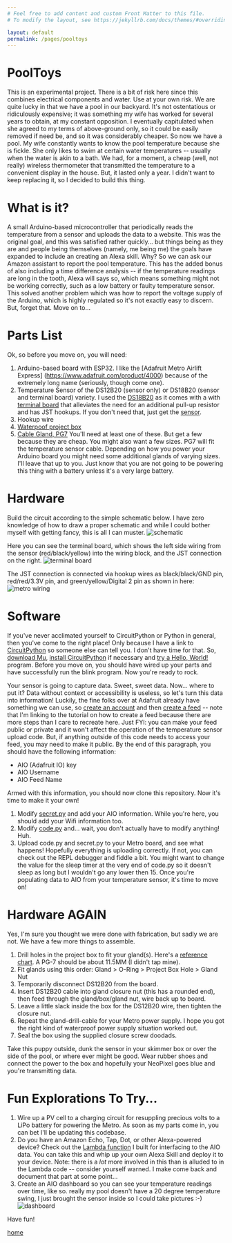 ```yaml
---
# Feel free to add content and custom Front Matter to this file.
# To modify the layout, see https://jekyllrb.com/docs/themes/#overriding-theme-defaults

layout: default
permalink: /pages/pooltoys
---
```


# PoolToys
This is an experimental project. There is a bit of risk here since this combines electrical components and water. Use at your own risk. We are quite lucky in that we have a pool in our backyard. It's not ostentatious or ridiculously expensive; it was something my wife has worked for several years to obtain, at my constant opposition. I eventually capitulated when she agreed to my terms of above-ground only, so it could be easily removed if need be, and so it was considerably cheaper. So now we have a pool. My wife constantly wants to know the pool temperature because she is fickle. She only likes to swim at certain water temperatures -- usually when the water is akin to a bath. We had, for a moment, a cheap (well, not really) wireless thermometer that transmitted the temperature to a convenient display in the house. But, it lasted only a year. I didn't want to keep replacing it, so I decided to build this thing.

# What is it?
A small Arduino-based microcontroller that periodically reads the temperature from a sensor and uploads the data to a website. This was the original goal, and this was satisfied rather quickly... but things being as they are and people being themselves (namely, me being me) the goals have expanded to include an creating an Alexa skill. Why? So we can ask our Amazon assistant to report the pool temperature. This has the added bonus of also including a time difference analysis -- if the temperature readings are long in the tooth, Alexa will says so, which means something might not be working correctly, such as a low battery or faulty temperature sensor. This solved another problem which was how to report the voltage supply of the Arduino, which is highly regulated so it's not exactly easy to discern. But, forget that. Move on to...

# Parts List
Ok, so before you move on, you will need:
1. Arduino-based board with ESP32. I like the [Adafruit Metro Airlift Express] (https://www.adafruit.com/product/4000) because of the extremely long name (seriously, though come one).
1. Temperature Sensor of the DS12B20 (sensor only) or DS18B20 (sensor and terminal board) variety. I used the [DS18B20](https://www.dfrobot.com/product-1354.html) as it comes with a with [terminal board](https://www.dfrobot.com/product-203.html) that alleviates the need for an additional pull-up resistor and has JST hookups. If you don't need that, just get the [sensor](https://www.dfrobot.com/product-689.html).
1. Hookup wire
1. [Waterpoof project box](https://www.adafruit.com/product/905)
1. [Cable Gland, PG7](https://www.adafruit.com/product/762) You'll need at least one of these. But get a few because they are cheap. You might also want a few sizes. PG7 will fit the temperature sensor cable. Depending on how you power your Arduino board you might need some additional glands of varying sizes. I'll leave that up to you. Just know that you are not going to be powering this thing with a battery unless it's a very large battery.

# Hardware
Build the circuit according to the simple schematic below. I have zero knowledge of how to draw a proper schematic and while I could bother myself with getting fancy, this is all I can muster. ![schematic](https://raw.githubusercontent.com/calittle/pooltoys/master/circuit/schematic.png) 

Here you can see the terminal board, which shows the left side wiring from the sensor (red/black/yellow) into the wiring block, and the JST connection on the right.
![terminal board](https://raw.githubusercontent.com/calittle/pooltoys/master/img/terminal.jpg)  

The JST connection is connected via hookup wires as black/black/GND pin, red/red/3.3V pin, and green/yellow/Digital 2 pin as shown in here:
![metro wiring](https://raw.githubusercontent.com/calittle/pooltoys/master/img/metro.jpg)

# Software
If you've never acclimated yourself to CircuitPython or Python in general, then you've come to the right place! Only because I have a link to [CircuitPython](https://learn.adafruit.com/welcome-to-circuitpython/what-is-circuitpython) so someone else can tell you. I don't have time for that. So, [download Mu](https://learn.adafruit.com/welcome-to-circuitpython/installing-mu-editor), [install CircuitPython](https://learn.adafruit.com/welcome-to-circuitpython/installing-circuitpython) if necessary and [try a Hello, World!](https://learn.adafruit.com/welcome-to-circuitpython/creating-and-editing-code) program. Before you move on, you should have wired up your parts and have successfully run the blink program. Now you're ready to rock.

Your sensor is going to capture data. Sweet, sweet data. Now... where to put it? Data without context or accessibility is useless, so let's turn this data into information! Luckily, the fine folks over at Adafruit already have something we can use, so [create an account](https://accounts.adafruit.com/users/sign_up) and then [create a feed](https://learn.adafruit.com/adafruit-io-basics-feeds) -- note that I'm linking to the tutorial on how to create a feed because there are more steps than I care to recreate here. Just FYI: you can make your feed public or private and it won't affect the operation of the temperature sensor upload code. But, if anything outside of this code needs to access your feed, you may need to make it public. By the end of this paragraph, you should have the following information:
* AIO (Adafruit IO) key
* AIO Username
* AIO Feed Name

Armed with this information, you should now clone this repository. Now it's time to make it your own!
1. Modify [secret.py](https://github.com/calittle/pooltoys/blob/master/circuit/secrets.py) and add your AIO information. While you're here, you should add your Wifi information too. 
1. Modify [code.py](https://github.com/calittle/pooltoys/blob/master/circuit/code.py) and... wait, you don't actually have to modify anything! Huh.
1. Upload code.py and secret.py to your Metro board, and see what happens! Hopefully everything is uploading correctly. If not, you can check out the REPL debugger and fiddle a bit. You might want to change the value for the sleep timer at the very end of code.py so it doesn't sleep as long but I wouldn't go any lower then 15. Once you're populating data to AIO from your temperature sensor, it's time to move on!

# Hardware AGAIN
Yes, I'm sure you thought we were done with fabrication, but sadly we are not. We have a few more things to assemble.
1. Drill holes in the project box to fit your gland(s). Here's a [reference chart](http://radel.co.za/website/index.php?option=com_content&view=article&id=90:pg-gland-thread-sizes&catid=38:bopla&Itemid=56). A PG-7 should be about 11.5MM (I didn't tap mine).
1. Fit glands using this order: Gland > O-Ring > Project Box Hole > Gland Nut
1. Temporarily disconnect DS12B20 from the board. 
1. Insert DS12B20 cable into gland closure nut (this has a rounded end), then feed through the gland/box/gland nut, wire back up to board.
1. Leave a little slack inside the box for the DS12B20 wire, then tighten the closure nut.
1. Repeat the gland-drill-cable for your Metro power supply. I hope you got the right kind of waterproof power supply situation worked out.
1. Seal the box using the supplied closure screw doodads.

Take this puppy outside, dunk the sensor in your skimmer box or over the side of the pool, or where ever might be good. Wear rubber shoes and connect the power to the box and hopefully your 
NeoPixel goes blue and you're transmitting data.

# Fun Explorations To Try...
1. Wire up a PV cell to a charging circuit for resuppling precious volts to a LiPo battery for powering the Metro. As soon as my parts come in, you can bet I'll be updating this codebase.
1. Do you have an Amazon Echo, Tap, Dot, or other Alexa-powered device? Check out the [Lambda function](https://github.com/calittle/pooltoys/tree/master/alexa-skill) I built for interfacing to the AIO data. You can take this and whip up your own Alexa Skill and deploy it to your device. Note: there is a _lot_ more involved in this than is alluded to in the Lambda code -- consider yourself warned. I make come back and document that part at some point... 
1. Create an AIO dashboard so you can see your temperature readings over time, like so. really my pool doesn't have a 20 degree temperature swing, I just brought the sensor inside so I could take pictures :-)
![dashboard](https://raw.githubusercontent.com/calittle/pooltoys/master/img/dashboard.png)

Have fun!


[home](https://calittle.github.io)

